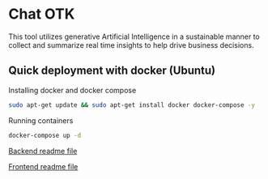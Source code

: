 # Chat OTK

This tool utilizes generative Artificial Intelligence in a sustainable manner to collect and summarize real time insights to help drive business decisions.

## Quick deployment with docker (Ubuntu)

Installing docker and docker compose

```bash
sudo apt-get update && sudo apt-get install docker docker-compose -y
```

Running containers

```bash
docker-compose up -d
```

[Backend readme file](./backend/README.md)

[Frontend readme file](./frontend/README.md)
